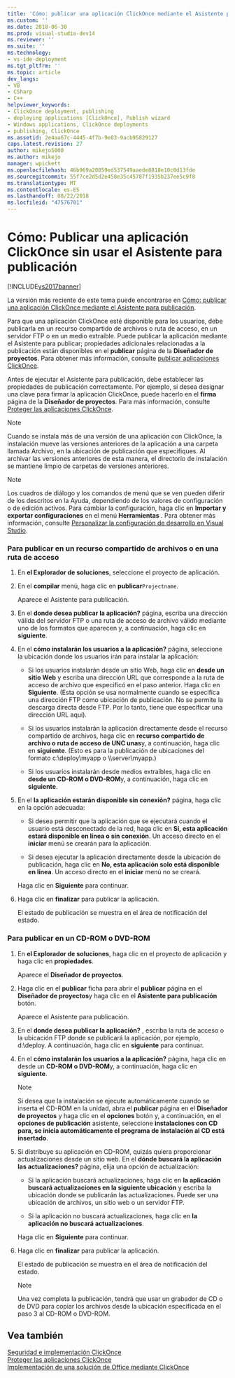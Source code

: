 ```yaml
---
title: 'Cómo: publicar una aplicación ClickOnce mediante el Asistente para publicación | Microsoft Docs'
ms.custom: ''
ms.date: 2018-06-30
ms.prod: visual-studio-dev14
ms.reviewer: ''
ms.suite: ''
ms.technology:
- vs-ide-deployment
ms.tgt_pltfrm: ''
ms.topic: article
dev_langs:
- VB
- CSharp
- C++
helpviewer_keywords:
- ClickOnce deployment, publishing
- deploying applications [ClickOnce], Publish wizard
- Windows applications, ClickOnce deployments
- publishing, ClickOnce
ms.assetid: 2e4aa67c-4445-4f7b-9e03-9acb95829127
caps.latest.revision: 27
author: mikejo5000
ms.author: mikejo
manager: wpickett
ms.openlocfilehash: 46b969a20859ed537549aaede8818e10c0d13fde
ms.sourcegitcommit: 55f7ce2d5d2e458e35c45787f1935b237ee5c9f8
ms.translationtype: MT
ms.contentlocale: es-ES
ms.lasthandoff: 08/22/2018
ms.locfileid: "47576701"
---
```

# <a name="how-to-publish-a-clickonce-application-using-the-publish-wizard"></a>Cómo: Publicar una aplicación ClickOnce sin usar el Asistente para publicación
[!INCLUDE[vs2017banner](../includes/vs2017banner.md)]

La versión más reciente de este tema puede encontrarse en [Cómo: publicar una aplicación ClickOnce mediante el Asistente para publicación](https://docs.microsoft.com/visualstudio/deployment/how-to-publish-a-clickonce-application-using-the-publish-wizard).  
  
Para que una aplicación ClickOnce esté disponible para los usuarios, debe publicarla en un recurso compartido de archivos o ruta de acceso, en un servidor FTP o en un medio extraíble. Puede publicar la aplicación mediante el Asistente para publicar; propiedades adicionales relacionadas a la publicación están disponibles en el **publicar** página de la **Diseñador de proyectos**. Para obtener más información, consulte [publicar aplicaciones ClickOnce](../deployment/publishing-clickonce-applications.md).  
  
 Antes de ejecutar el Asistente para publicación, debe establecer las propiedades de publicación correctamente. Por ejemplo, si desea designar una clave para firmar la aplicación ClickOnce, puede hacerlo en el **firma** página de la **Diseñador de proyectos**. Para más información, consulte [Proteger las aplicaciones ClickOnce](../deployment/securing-clickonce-applications.md).  
  
> [!NOTE]
>  Cuando se instala más de una versión de una aplicación con ClickOnce, la instalación mueve las versiones anteriores de la aplicación a una carpeta llamada Archivo, en la ubicación de publicación que especifiques. Al archivar las versiones anteriores de esta manera, el directorio de instalación se mantiene limpio de carpetas de versiones anteriores.  
  
> [!NOTE]
>  Los cuadros de diálogo y los comandos de menú que se ven pueden diferir de los descritos en la Ayuda, dependiendo de los valores de configuración o de edición activos. Para cambiar la configuración, haga clic en **Importar y exportar configuraciones** en el menú **Herramientas** . Para obtener más información, consulte [Personalizar la configuración de desarrollo en Visual Studio](http://msdn.microsoft.com/en-us/22c4debb-4e31-47a8-8f19-16f328d7dcd3).  
  
### <a name="to-publish-to-a-file-share-or-path"></a>Para publicar en un recurso compartido de archivos o en una ruta de acceso  
  
1.  En **el Explorador de soluciones**, seleccione el proyecto de aplicación.  
  
2.  En el **compilar** menú, haga clic en **publicar**`Projectname`.  
  
     Aparece el Asistente para publicación.  
  
3.  En el **donde desea publicar la aplicación?** página, escriba una dirección válida del servidor FTP o una ruta de acceso de archivo válido mediante uno de los formatos que aparecen y, a continuación, haga clic en **siguiente**.  
  
4.  En el **cómo instalarán los usuarios a la aplicación?** página, seleccione la ubicación donde los usuarios irán para instalar la aplicación:  
  
    -   Si los usuarios instalarán desde un sitio Web, haga clic en **desde un sitio Web** y escriba una dirección URL que corresponde a la ruta de acceso de archivo que especificó en el paso anterior. Haga clic en **Siguiente**. (Esta opción se usa normalmente cuando se especifica una dirección FTP como ubicación de publicación. No se permite la descarga directa desde FTP. Por lo tanto, tiene que especificar una dirección URL aquí).  
  
    -   Si los usuarios instalarán la aplicación directamente desde el recurso compartido de archivos, haga clic en **recurso compartido de archivo o ruta de acceso de UNC unas**y, a continuación, haga clic en **siguiente**. (Esto es para la publicación de ubicaciones del formato c:\deploy\myapp o \\\server\myapp.)  
  
    -   Si los usuarios instalarán desde medios extraíbles, haga clic en **desde un CD-ROM o DVD-ROM**y, a continuación, haga clic en **siguiente**.  
  
5.  En el **la aplicación estarán disponible sin conexión?** página, haga clic en la opción adecuada:  
  
    -   Si desea permitir que la aplicación que se ejecutará cuando el usuario está desconectado de la red, haga clic en **Sí, esta aplicación estará disponible en línea o sin conexión**. Un acceso directo en el **iniciar** menú se crearán para la aplicación.  
  
    -   Si desea ejecutar la aplicación directamente desde la ubicación de publicación, haga clic en **No, esta aplicación solo está disponible en línea**. Un acceso directo en el **iniciar** menú no se creará.  
  
     Haga clic en **Siguiente** para continuar.  
  
6.  Haga clic en **finalizar** para publicar la aplicación.  
  
     El estado de publicación se muestra en el área de notificación del estado.  
  
### <a name="to-publish-to-a-cd-rom-or-dvd-rom"></a>Para publicar en un CD-ROM o DVD-ROM  
  
1.  En **el Explorador de soluciones**, haga clic en el proyecto de aplicación y haga clic en **propiedades**.  
  
     Aparece el **Diseñador de proyectos**.  
  
2.  Haga clic en el **publicar** ficha para abrir el **publicar** página en el **Diseñador de proyectos**y haga clic en el **Asistente para publicación** botón.  
  
     Aparece el Asistente para publicación.  
  
3.  En el **donde desea publicar la aplicación?** , escriba la ruta de acceso o la ubicación FTP donde se publicará la aplicación, por ejemplo, d:\deploy. A continuación, haga clic en **siguiente** para continuar.  
  
4.  En el **cómo instalarán los usuarios a la aplicación?** página, haga clic en desde un **CD-ROM o DVD-ROM**y, a continuación, haga clic en **siguiente**.  
  
    > [!NOTE]
    >  Si desea que la instalación se ejecute automáticamente cuando se inserta el CD-ROM en la unidad, abra el **publicar** página en el **Diseñador de proyectos** y haga clic en el **opciones** botón y, a continuación, en el **opciones de publicación** asistente, seleccione **instalaciones con CD para, se inicia automáticamente el programa de instalación al CD está insertado**.  
  
5.  Si distribuye su aplicación en CD-ROM, quizás quiera proporcionar actualizaciones desde un sitio web. En el **dónde buscará la aplicación las actualizaciones?** página, elija una opción de actualización:  
  
    -   Si la aplicación buscará actualizaciones, haga clic en **la aplicación buscará actualizaciones en la siguiente ubicación** y escriba la ubicación donde se publicarán las actualizaciones. Puede ser una ubicación de archivos, un sitio web o un servidor FTP.  
  
    -   Si la aplicación no buscará actualizaciones, haga clic en **la aplicación no buscará actualizaciones**.  
  
     Haga clic en **Siguiente** para continuar.  
  
6.  Haga clic en **finalizar** para publicar la aplicación.  
  
     El estado de publicación se muestra en el área de notificación del estado.  
  
    > [!NOTE]
    >  Una vez completa la publicación, tendrá que usar un grabador de CD o de DVD para copiar los archivos desde la ubicación especificada en el paso 3 al CD-ROM o DVD-ROM.  
  
## <a name="see-also"></a>Vea también  
 [Seguridad e implementación ClickOnce](../deployment/clickonce-security-and-deployment.md)   
 [Proteger las aplicaciones ClickOnce](../deployment/securing-clickonce-applications.md)   
 [Implementación de una solución de Office mediante ClickOnce](http://msdn.microsoft.com/library/feb516b3-5e4d-449a-9fd2-347d08d90252)



